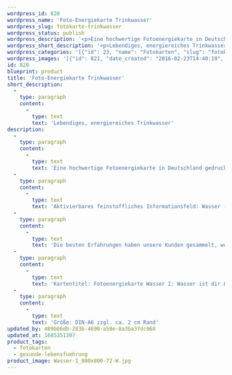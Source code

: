 ```yaml
---
wordpress_id: 820
wordpress_name: 'Foto-Energiekarte Trinkwasser'
wordpress_slug: fotokarte-trinkwasser
wordpress_status: publish
wordpress_description: '<p>Eine hochwertige Fotoenergiekarte in Deutschland gedruckt und in Handarbeit laminiert.  Sie ist in Postkartengröße (DIN-A6) gut zu transportieren und kann auch auf den Körper aufgelegt werden.</p><p>Aktivierbares feinstoffliches Informationsfeld: Wasser - Nährwert - Lebendigkeit: Das eigene Trinkwasser energetisch aufladen. Jeder Schluck Wasser kann umfangreich nähren mit dem richtigen Wasser. Das Energiefeld besteht in seinen Hauptkomponenten aus feinstofflichen Blüten- und Holz- und Mineralienenergien</p><p>Die besten Erfahrungen haben unsere Kunden gesammelt, wenn das Wasser (ca. 1 l) für ca. 10 Minuten in der Mitte der Karte (DIN-A6) platziert wurde. Bis zum Verbrauch kann das Wasser danach auf der Karte gelassen werden.</p><p>Kartentitel: Fotoenergiekarte Wasser I: Wasser ist dir Lebenselixier. Reihe: Umfeldenergien</p><p>Größe: DIN-A6 zzgl. ca. 2 cm Rand<br />Andere Formate sind individuell für Sie innerhalb weniger Tage herstellbar. Bitte kontaktieren Sie uns hierfür unter <a href="mailto:info@elvedenverlag.de">info@elvedenverlag.de</a>.</p><p><a href="https://my.feenbaum.de/anwendung-energiebilder-foto-laminiert/">Anwendungshinweise</a>      <a href="https://my.feenbaum.de/produktinformationen-fotokarten/">Produktinformationen</a></p>'
wordpress_short_description: '<p>Lebendiges, energiereiches Trinkwasser</p>'
wordpress_categories: '[{"id": 23, "name": "Fotokarten", "slug": "fotokarten"}, {"id": 38, "name": "Gesunde Lebensf\u00fchrung", "slug": "gesunde-lebensfuehrung"}]'
wordpress_images: '[{"id": 821, "date_created": "2016-02-23T14:40:19", "date_created_gmt": "2016-02-23T12:40:19", "date_modified": "2016-02-23T14:40:19", "date_modified_gmt": "2016-02-23T12:40:19", "src": "https://my.feenbaum.de/wp-content/uploads/2016/02/Wasser-I_800x800-72-W.jpg", "name": "Wasser-I_800x800-72-W", "alt": ""}]'
id: 820
blueprint: product
title: 'Foto-Energiekarte Trinkwasser'
short_description:
  -
    type: paragraph
    content:
      -
        type: text
        text: 'Lebendiges, energiereiches Trinkwasser'
description:
  -
    type: paragraph
    content:
      -
        type: text
        text: 'Eine hochwertige Fotoenergiekarte in Deutschland gedruckt und in Handarbeit laminiert.  Sie ist in Postkartengröße (DIN-A6) gut zu transportieren und kann auch auf den Körper aufgelegt werden.'
  -
    type: paragraph
    content:
      -
        type: text
        text: 'Aktivierbares feinstoffliches Informationsfeld: Wasser - Nährwert - Lebendigkeit: Das eigene Trinkwasser energetisch aufladen. Jeder Schluck Wasser kann umfangreich nähren mit dem richtigen Wasser. Das Energiefeld besteht in seinen Hauptkomponenten aus feinstofflichen Blüten- und Holz- und Mineralienenergien'
  -
    type: paragraph
    content:
      -
        type: text
        text: 'Die besten Erfahrungen haben unsere Kunden gesammelt, wenn das Wasser (ca. 1 l) für ca. 10 Minuten in der Mitte der Karte (DIN-A6) platziert wurde. Bis zum Verbrauch kann das Wasser danach auf der Karte gelassen werden.'
  -
    type: paragraph
    content:
      -
        type: text
        text: 'Kartentitel: Fotoenergiekarte Wasser I: Wasser ist dir Lebenselixier. Reihe: Umfeldenergien'
  -
    type: paragraph
    content:
      -
        type: text
        text: 'Größe: DIN-A6 zzgl. ca. 2 cm Rand'
updated_by: 489b06db-283b-4690-a50e-8a3ba37dc968
updated_at: 1685351307
product_tags:
  - fotokarten
  - gesunde-lebensfuehrung
product_image: Wasser-I_800x800-72-W.jpg
---
```

